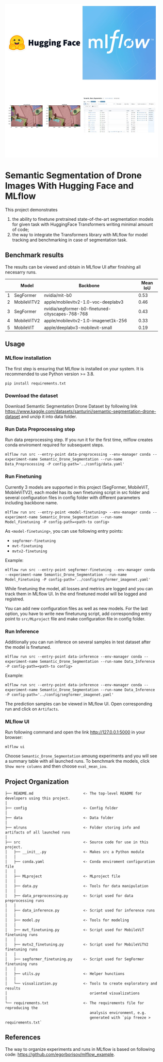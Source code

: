 ![Alt text](sample.jpg)

Semantic Segmentation of Drone Images With Hugging Face and MLflow 
==============================

This project demonstrates
1. the ability to finetune pretrained state-of-the-art segmentation models for given task with HuggingFace Transformers writing minimal amount of code;
2. the way to integrate the Transformers library with MLflow for model tracking and benchmarking in case of segmentation task.

## Benchmark results

The results can be viewed and obtain in MLflow UI after finishing all necesarry runs.

|   | Model       | Backbone                                         | Mean IoU |
|---|-------------|--------------------------------------------------|----------|
| 1 | SegFormer   | nvidia/mit-b0                                    | 0.53     |
| 2 | MobileViTV2 | apple/mobilevitv2-1.0-voc-deeplabv3              | 0.46     |
| 3 | SegFormer   | nvidia/segformer-b0-finetuned-cityscapes-768-768 | 0.43     |
| 4 | MobileViTV2 | apple/mobilevitv2-1.0-imagenet1k-256             | 0.33     |
| 5 | MobileViT   | apple/deeplabv3-mobilevit-small                  | 0.19     |

## Usage

### MLflow installation

The first step is ensuring that MLflow is installed on your system. It is recommended to use Python version >= 3.8.

```
pip install requirements.txt
```

### Download the dataset

Download Semantic Segmentation Drone Dataset by following link https://www.kaggle.com/datasets/santurini/semantic-segmentation-drone-dataset and unzip it into data folder.

### Run Data Preprocessing step

Run data preprocessing step. If you run it for the first time, mlflow creates conda enviroment required for subsequent steps.

```
mlflow run src --entry-point data-preprocessing --env-manager conda --experiment-name Semantic_Drone_Segmentation --run-name Data_Preprocessing -P config-path='../config/data.yaml'
```

### Run Finetuning

Currently 3 models are supported in this project (SegFormer, MobileViT, MobileViTV2), each model has its own finetuning script in src folder and several configuration files in config folder with different parameters including backbone name. 

```
mlflow run src --entry-point <model-finetuning> --env-manager conda --experiment-name Semantic_Drone_Segmentation --run-name Model_Finetuning -P config-path=<path-to config>
```

As `<model-finetuning>`, you can use following entry points:
- `segformer-finetuning`
- `mvt-finetuning`
- `mvtv2-finetuning`

Example:

```
mlflow run src --entry-point segformer-finetuning --env-manager conda --experiment-name Semantic_Drone_Segmentation --run-name Model_Finetuning -P config-path='../config/segformer_imagenet.yaml'
```

While finetuning the model, all losses and metrics are logged and you can track them in MLflow UI. In the end finetuned model will be logged and registred.

You can add new configuration files as well as new models. For the last option, you have to write new finetunung script, add corresponding entry point to `src/MLproject` file and make configuration file in config folder.

### Run Inference

Additionally you can run inferece on several samples in test dataset after the model is finetuned.

```
mlflow run src --entry-point data-inference --env-manager conda --experiment-name Semantic_Drone_Segmentation --run-name Data_Inference -P config-path=<path-to config>
```

Example:

```
mlflow run src --entry-point data-inference --env-manager conda --experiment-name Semantic_Drone_Segmentation --run-name Data_Inference -P config-path='../config/segformer_imagenet.yaml'
```

The prediction samples can be viewed in MLflow UI. Open corresponding run and click on `Artifacts`.

### MLflow UI

Run following command and open the link http://127.0.0.1:5000 in your browser:

```
mlflow ui
```

Choose `Semantic_Drone_Segmentation` amoung experiments and you will see a summary table with all launched runs. To benchmark the models, click `Show more columns` and then choose `eval_mean_iou`.

Project Organization
------------

    ├── README.md                       <- The top-level README for developers using this project.
    │
    ├── config                          <- Config folder
    │
    ├── data                            <- Data folder
    │
    ├── mlruns                          <- Folder storing info and artifacts of all launched runs
    │
    ├── src                             <- Source code for use in this project.
    │   ├── __init__.py                 <- Makes src a Python module
    │   │
    │   ├── conda.yaml                  <- Conda enviroment configuration file  
    │   │
    │   ├── MLproject                   <- MLproject file
    │   │
    │   ├── data.py                     <- Tools for data manipulation
    │   │
    │   ├── data_preprocessing.py       <- Script used for data preprocessing runs 
    │   │
    │   ├── data_inference.py           <- Script used for inference runs 
    │   │
    │   ├── model.py                    <- Tools for modeling
    │   │
    │   ├── mvt_finetuning.py           <- Script used for MobileViT finetuning runs 
    │   │
    │   ├── mvtv2_finetuning.py         <- Script used for MobileViTV2 finetuning runs 
    │   │
    │   ├── segformer_finetuning.py     <- Script used for SegFormer finetuning runs 
    │   │
    │   ├── utils.py                    <- Helper hunctions
    │   │
    │   └── visualization.py            <- Tools to create exploratory and results
    │                                      oriented visualizations 
    │   
    └── requirements.txt                <- The requirements file for reproducing the
                                           analysis environment, e.g.
                                           generated with `pip freeze > requirements.txt`

## References

The way to organize experiments and runs in MLflow is based on following code: https://github.com/egorborisov/mlflow_example.